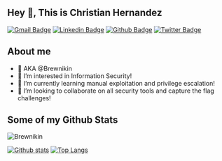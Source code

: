 ## Hey 👋, This is Christian Hernandez
[![Gmail Badge](https://img.shields.io/badge/-christian620hernandez@gmail.com-c14438?style=flat&logo=Gmail&logoColor=white&link=mailto:christian620hernandez@gmail.com)](mailto:christian620hernandez@gmail.com) 
[![Linkedin Badge](https://img.shields.io/badge/-christianmhernandez1-0072b1?style=flat&logo=Linkedin&logoColor=white&link=https://www.linkedin.com/in/christianmhernandez1/)](https://www.linkedin.com/in/christianmhernandez1/) [![Github Badge](https://img.shields.io/badge/-Brewnikin-grey?style=flat&logo=github&logoColor=white&link=https://github.com/Brewnikin/)](https://www.github.com/Brewnikin/) [![Twitter Badge](https://img.shields.io/badge/-Brewnikin-00acee?style=flat&logo=twitter&logoColor=white&link=https://twitter.com/Brewnikin/)](https://www.twitter.com/Brewnikin/) 
## About me
- 👋 AKA @Brewnikin
- 👀 I’m interested in Information Security! 
- 🌱 I’m currently learning manual exploitation and privilege escalation!
- 💞️ I’m looking to collaborate on all security tools and capture the flag challenges!
## Some of my Github Stats
<p align=left> <img src=https://komarev.com/ghpvc/?username=Brewnikin alt=Brewnikin /> </p>

[![Github stats](https://github-readme-stats.vercel.app/api?username=Brewnikin&theme=onedark&show_icons=true&include_all_commits=true)](https://github.com/Brewnikin/github-readme-stats)
[![Top Langs](https://github-readme-stats.vercel.app/api/top-langs/?username=Brewnikin&theme=onedark&layout=compact)](https://github.com/Brewnikin/github-readme-stats)

<!---
Brewnikin/Brewnikin is a ✨ special ✨ repository because its `README.md` (this file) appears on your GitHub profile.
You can click the Preview link to take a look at your changes.
--->
